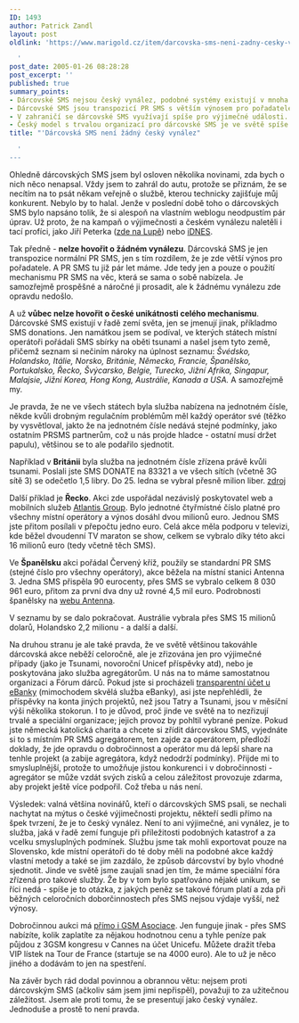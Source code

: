 ```yaml
---
ID: 1493
author: Patrick Zandl
layout: post
oldlink: 'https://www.marigold.cz/item/darcovska-sms-neni-zadny-cesky-vynalez

  '
post_date: 2005-01-26 08:28:28
post_excerpt: ''
published: true
summary_points:
- Dárcovské SMS nejsou český vynález, podobné systémy existují v mnoha zemích.
- Dárcovské SMS jsou transpozicí PR SMS s větším výnosem pro pořadatele.
- V zahraničí se dárcovské SMS využívají spíše pro výjimečné události.
- Český model s trvalou organizací pro dárcovské SMS je ve světě spíše unikát.
title: "'Dárcovská SMS není žádný český vynález"

  '
---
```


<p>Ohledně dárcovských SMS jsem byl osloven několika novinami, zda bych o nich něco nenapsal. Vždy jsem to zahrál do autu, protože se přiznám, že se necítím na to psát někam veřejně o službě, kterou technicky zajišťuje můj konkurent. Nebylo by to halal. Jenže v poslední době toho o dárcovských SMS bylo napsáno tolik, že si alespoň na vlastním weblogu neodpustím pár úprav. Už proto, že na kampaň o výjimečnosti a českém vynálezu naletěli i tací profíci, jako Jiří Peterka (<a href="http://www.lupa.cz/clanek.php3?show=3889">zde na Lupě</a>) nebo <a href="http://zpravy.idnes.cz/domaci.asp?r=domaci&amp;c=A050110_161815_domaci_ton&amp;t=A050110_161815_domaci_ton&amp;r2=domaci">iDNES</a>.</p>

<p>Tak předně - <b>nelze hovořit o žádném vynálezu</b>. Dárcovská SMS je jen transpozice normální PR SMS, jen s tím rozdílem, že je zde větší výnos pro pořadatele. A PR SMS tu již pár let máme. Jde tedy jen a pouze o použití mechanismu PR SMS na věc, která se sama o sobě nabízela. Je samozřejmě prospěšné a náročné ji prosadit, ale k žádnému vynálezu zde opravdu nedošlo. </p>

<p>A už <b>vůbec nelze hovořit o české unikátnosti celého mechanismu</b>. Dárcovské SMS existují v řadě zemí světa, jen se jmenují jinak, příkladmo SMS donations. Jen namátkou jsem se podíval, ve kterých státech místní operátoři pořádali SMS sbírky na oběti tsunami a našel jsem tyto země, přičemž seznam si nečiním nároky na úplnost seznamu: <i>Švédsko, Holandsko, Itálie, Norsko, Británie, Německo, Francie, Španělsko, Portukalsko, Řecko, Švýcarsko, Belgie, Turecko, Jižní Afrika, Singapur, Malajsie, Jižní Korea, Hong Kong, Austrálie, Kanada a USA.</i> A samozřejmě my. </p>

<p>Je pravda, že ne ve všech státech byla služba nabízena na jednotném čísle, někde kvůli drobným regulačním problémům měl každý operátor své (těžko by vysvětloval, jakto že na jednotném čísle nedává stejné podmínky, jako ostatním PRSMS partnerům, což u nás projde hladce - ostatní musí držet papulu), většinou se to ale podařilo sjednotit.</p>

<p>Například v <b>Británii</b> byla služba na jednotném čísle zřízena právě kvůli tsunami. Poslali jste SMS DONATE na 83321 a ve všech sítích (včetně 3G sítě 3) se odečetlo 1,5 libry. Do 25. ledna se vybral přesně milion liber. <a href="http://www.computeractive.co.uk/news/1160757">zdroj</a> </p>

<p>Další příklad je <b>Řecko</b>. Akci zde uspořádal nezávislý poskytovatel web a mobilních služeb <a href="http://atlantis.uoc.gr/">Atlantis Group</a>. Bylo jednotné čtyřmístné číslo platné pro všechny místní operátory a výnos dosáhl dvou milionů euro. Jednou SMS jste přitom posílali v přepočtu jedno euro. Celá akce měla podporu v televizi, kde běžel dvoudenní TV maraton se show, celkem se vybralo díky této akci 16 milionů euro (tedy včetně těch SMS). </p>

<p>Ve <b>Španělsku</b> akci pořádal Červený kříž, použily se standardní PR SMS (stejné číslo pro všechny operátory), akce běžela na místní stanici Antenna 3. Jedna SMS přispěla 90 eurocenty, přes SMS se vybralo celkem 8 030 961 euro, přitom za první dva dny už rovné 4,5 mil euro. Podrobnosti španělsky na <a href="http://www.antena3.com/a3tv2004/servlet/GestorWeb?opera=getFicha&amp;idPag=381&amp;dest=/web/html/ficha/index.jsp">webu Antenna</a>.</p>

<p>V seznamu by se dalo pokračovat. Austrálie vybrala přes SMS 15 milionů dolarů, Holandsko 2,2 milionu - a další a další. </p>

<p>Na druhou stranu je ale také pravda, že ve světě většinou takováhle dárcovská akce neběží celoročně, ale je zřizována jen pro výjimečné případy (jako je Tsunami, novoroční Unicef příspěvky atd), nebo je poskytována jako služba agregátorům. U nás na to máme samostatnou organizaci a Fórum dárců. Pokud jste si procházeli <a href="http://www.ebanka.cz/tran_uct/500400.html">transparentní účet u eBanky</a> (mimochodem skvělá služba eBanky), asi jste nepřehlédli, že příspěvky na konta jiných projektů, než jsou Tatry a Tsunami, jsou v měsíční výši několika stokorun. I to je důvod, proč jinde ve světě na to nezřizují trvalé a speciální organizace; jejich provoz by pohltil vybrané peníze. Pokud jste německá katolická charita a chcete si zřídit dárcovskou SMS, vyjednáte si to s místním PR SMS agregátorem, ten zajde za operátorem, předloží doklady, že jde opravdu o dobročinnost a operátor mu dá lepší share na tenhle projekt (a zabije agregátora, když nedodrží podmínky). Přijde mi to smysluplnější, protože to umožňuje jistou konkurenci i v dobročinnosti - agregátor se může vzdát svých zisků a celou záležitost provozuje zdarma, aby projekt ještě více podpořil. Což třeba u nás není.</p>

<p>Výsledek: valná většina novinářů, kteří o dárcovských SMS psali, se nechali nachytat na mýtus o české výjimečnosti projektu, někteří sedli přímo na špek tvrzení, že je to český vynález. Není to ani výjimečné, ani vynález, je to služba, jaká v řadě zemí funguje při příležitosti podobných katastrof a za vcelku smysluplných podmínek. Službu jsme tak mohli exportovat pouze na Slovensko, kde místní operátoři do té doby měli na podobné akce každý vlastní metody a také se jim zazdálo, že způsob dárcovství by bylo vhodné sjednotit. Jinde ve světě jsme zaujali snad jen tím, že máme speciální fóra zřízená pro takové služby. Že by v tom bylo spatřováno nějaké unikum, se říci nedá - spíše je to otázka, z jakých peněz se takové fórum platí a zda při běžných celoročních doborčinnostech přes SMS nejsou výdaje vyšší, než výnosy. </p>

<p>Dobročinnou aukci má <a href="http://www.gsmworld.com/auction/">přímo i GSM Asociace</a>. Jen funguje jinak - přes SMS nabízíte, kolik zaplatíte za nějakou hodnotnou cenu a tyhle peníze pak půjdou z 3GSM kongresu v Cannes na účet Unicefu. Můžete dražit třeba  VIP lístek na Tour de France (startuje se na 4000 euro). Ale to už je něco jiného a dodávám to jen na spestření.</p>

<p>Na závěr bych rád dodal povinnou a obrannou větu: nejsem proti dárcovským SMS (ačkoliv sám jsem jimi nepřispěl), považuji to za užitečnou záležitost. Jsem ale proti tomu, že se presentují jako český vynález. Jednoduše a prostě to není pravda.
</p>